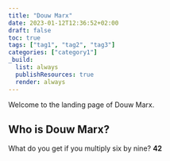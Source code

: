 ```yaml
---
title: "Douw Marx"
date: 2023-01-12T12:36:52+02:00
draft: false
toc: true
tags: ["tag1", "tag2", "tag3"]
categories: ["category1"]
_build:
  list: always
  publishResources: true
  render: always
---
```

Welcome to the landing page of Douw Marx.

## Who is Douw Marx?

What do you get if you multiply six by nine? **42**
